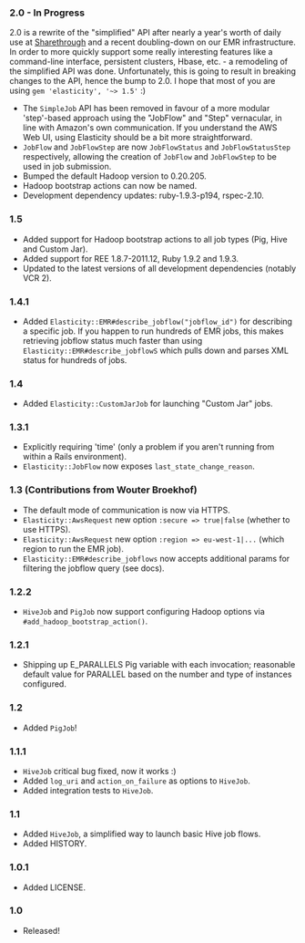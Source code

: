 ### 2.0 - In Progress

2.0 is a rewrite of the "simplified" API after nearly a year's worth of daily use at [Sharethrough](http://www.sharethrough.com/) and a recent doubling-down on our EMR infrastructure.  In order to more quickly support some really interesting features like a command-line interface, persistent clusters, Hbase, etc. - a remodeling of the simplified API was done.  Unfortunately, this is going to result in breaking changes to the API, hence the bump to 2.0.  I hope that most of you are using ```gem 'elasticity', '~> 1.5'``` :) 

+ The ```SimpleJob``` API has been removed in favour of a more modular 'step'-based approach using the "JobFlow" and "Step" vernacular, in line with Amazon's own communication.  If you understand the AWS Web UI, using Elasticity should be a bit more straightforward.
+ ```JobFlow``` and ```JobFlowStep``` are now ```JobFlowStatus``` and ```JobFlowStatusStep``` respectively, allowing the creation of ```JobFlow``` and ```JobFlowStep``` to be used in job submission.
+ Bumped the default Hadoop version to 0.20.205.
+ Hadoop bootstrap actions can now be named.
+ Development dependency updates: ruby-1.9.3-p194, rspec-2.10.

### 1.5

+ Added support for Hadoop bootstrap actions to all job types (Pig, Hive and Custom Jar).
+ Added support for REE 1.8.7-2011.12, Ruby 1.9.2 and 1.9.3.
+ Updated to the latest versions of all development dependencies (notably VCR 2).

### 1.4.1

+ Added ```Elasticity::EMR#describe_jobflow("jobflow_id")``` for describing a specific job.  If you happen to run hundreds of EMR jobs, this makes retrieving jobflow status much faster than using ```Elasticity::EMR#describe_jobflowS``` which pulls down and parses XML status for hundreds of jobs.

### 1.4

+ Added ```Elasticity::CustomJarJob``` for launching "Custom Jar" jobs.

### 1.3.1

+ Explicitly requiring 'time' (only a problem if you aren't running from within a Rails environment).
+ ```Elasticity::JobFlow``` now exposes ```last_state_change_reason```.

### 1.3 (Contributions from Wouter Broekhof)

+ The default mode of communication is now via HTTPS.
+ ```Elasticity::AwsRequest``` new option ```:secure => true|false``` (whether to use HTTPS).
+ ```Elasticity::AwsRequest``` new option ```:region => eu-west-1|...``` (which region to run the EMR job).
+ ```Elasticity::EMR#describe_jobflows``` now accepts additional params for filtering the jobflow query (see docs).

### 1.2.2

+ ```HiveJob``` and ```PigJob``` now support configuring Hadoop options via ```#add_hadoop_bootstrap_action()```.

### 1.2.1

+ Shipping up E_PARALLELS Pig variable with each invocation; reasonable default value for PARALLEL based on the number and type of instances configured.

### 1.2

+ Added ```PigJob```!

### 1.1.1

+ ```HiveJob``` critical bug fixed, now it works :)
+ Added ```log_uri``` and ```action_on_failure``` as options to ```HiveJob```.
+ Added integration tests to ```HiveJob```.

### 1.1

+ Added ```HiveJob```, a simplified way to launch basic Hive job flows.
+ Added HISTORY.

### 1.0.1

+ Added LICENSE.

### 1.0

+ Released!
